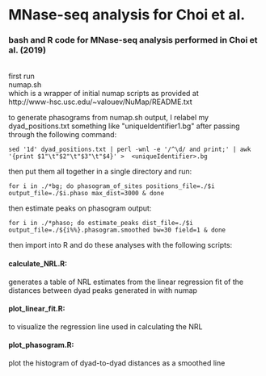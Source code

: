 # MNase-seq analysis for Choi et al.
<h3>bash and R code for MNase-seq analysis performed in Choi et al. (2019)  </h3>

<br/>
first run <br/> numap.sh <br/>which is a wrapper of initial numap scripts as provided at <br/> http://www-hsc.usc.edu/~valouev/NuMap/README.txt<br/>

to generate phasograms from numap.sh output, I relabel my dyad_positions.txt something like "uniqueIdentifier1.bg" after passing through the following command:<br/>

	
	sed '1d' dyad_positions.txt | perl -wnl -e '/^\d/ and print;' | awk '{print $1"\t"$2"\t"$3"\t"$4}' >  <uniqueIdentifier>.bg
	
then put them all together in a single directory and run:

	for i in ./*bg; do phasogram_of_sites positions_file=./$i output_file=./$i.phaso max_dist=3000 & done
	
then estimate peaks on phasogram output:

	for i in ./*phaso; do estimate_peaks dist_file=./$i output_file=./${i%%}.phasogram.smoothed bw=30 field=1 & done

then import into R and do these analyses with the following scripts:
<br/>

<h4>calculate_NRL.R:</h4>  generates a table of NRL estimates from the linear regression fit of the distances between dyad peaks generated in with numap

<h4>plot_linear_fit.R:</h4>  to visualize the regression line used in calculating the NRL

<h4>plot_phasogram.R:</h4>  plot the histogram of dyad-to-dyad distances as a smoothed line

